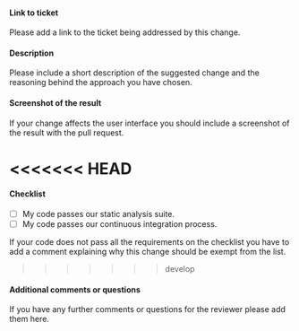 #### Link to ticket

Please add a link to the ticket being addressed by this change.

#### Description

Please include a short description of the suggested change and the reasoning behind the approach you have chosen.

#### Screenshot of the result

If your change affects the user interface you should include a screenshot of the result with the pull request.

<<<<<<< HEAD
=======
#### Checklist

- [ ] My code passes our static analysis suite.
- [ ] My code passes our continuous integration process.

If your code does not pass all the requirements on the checklist you have to add a comment explaining why this change
should be exempt from the list.

>>>>>>> develop
#### Additional comments or questions

If you have any further comments or questions for the reviewer please add them here.

